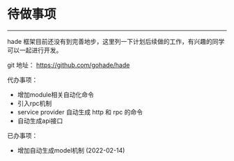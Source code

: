 # 待做事项
---

hade 框架目前还没有到完善地步，这里列一下计划后续做的工作，有兴趣的同学可以一起进行开发。

git 地址： https://github.com/gohade/hade

代办事项：

- 增加module相关自动化命令
- 引入rpc机制
- service provider 自动生成 http 和 rpc 的命令
- 自动生成api接口

已办事项：

- 增加自动生成model机制 (2022-02-14)

